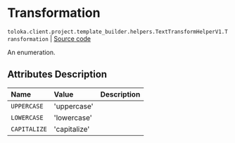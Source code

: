 # Transformation
`toloka.client.project.template_builder.helpers.TextTransformHelperV1.Transformation` | [Source code](https://github.com/Toloka/toloka-kit/blob/v1.2.1/src/client/project/template_builder/helpers.py#L201)

An enumeration.

## Attributes Description

| Name | Value | Description |
| :------| :-----------| :----------| 
`UPPERCASE`|'uppercase'|
`LOWERCASE`|'lowercase'|
`CAPITALIZE`|'capitalize'|
